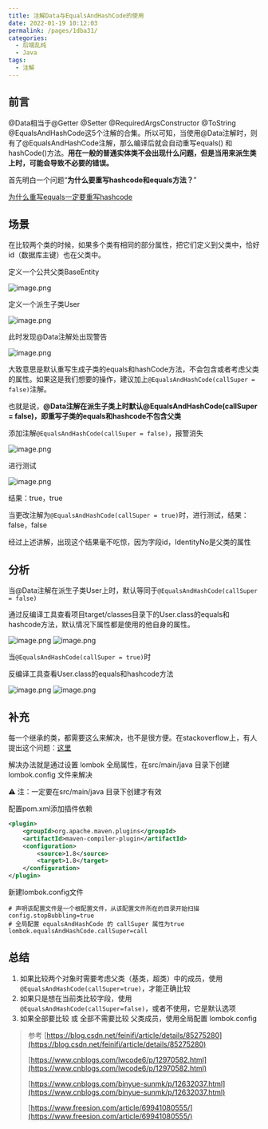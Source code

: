 ```yaml
---
title: 注解Data与EqualsAndHashCode的使用
date: 2022-01-19 10:12:03
permalink: /pages/1dba31/
categories:
  - 后端乱炖
  - Java
tags:
  - 注解
---
```

## 前言
@Data相当于@Getter @Setter @RequiredArgsConstructor @ToString @EqualsAndHashCode这5个注解的合集。所以可知，当使用@Data注解时，则有了@EqualsAndHashCode注解，那么编译后就会自动重写equals() 和 hashCode()方法。**用在一般的普通实体类不会出现什么问题，但是当用来派生类上时，可能会导致不必要的错误。**

<!-- more -->

首先明白一个问题“**为什么要重写hashcode和equals方法？**”

[为什么重写equals一定要重写hashcode](https://www.yuque.com/weig/backend/frle7h?view=doc_embed)

## 场景

在比较两个类的时候，如果多个类有相同的部分属性，把它们定义到父类中，恰好id（数据库主键）也在父类中。

定义一个公共父类BaseEntity

![image.png](https://gitee.com/isgangzi/image-store/raw/master/img/1642406186104-1a2fe6c5-f0e9-4208-8550-6d90b83e7f7e.png)

定义一个派生子类User

![image.png](https://gitee.com/isgangzi/image-store/raw/master/img/1642406234015-d9f1f4fb-549f-4923-a5d2-c86f26b16859.png)

此时发现@Data注解处出现警告

![image.png](https://gitee.com/isgangzi/image-store/raw/master/img/1642405275875-a9e2099e-0e77-466d-a6c4-b0182ac20018.png)

大致意思是默认重写生成子类的equals和hashCode方法，不会包含或者考虑父类的属性。如果这是我们想要的操作，建议加上`@EqualsAndHashCode(callSuper = false)`注解。

也就是说，**@Data注解在派生子类上时默认@EqualsAndHashCode(callSuper = false)，即重写子类的equals和hashcode不包含父类**

添加注解`@EqualsAndHashCode(callSuper = false)`，报警消失

![image.png](https://gitee.com/isgangzi/image-store/raw/master/img/1642406397731-05b16f58-ec7e-41ce-8525-6f1094d2fbec.png)

进行测试

![image.png](https://gitee.com/isgangzi/image-store/raw/master/img/1642406779324-aceb0c43-8112-46f7-869b-2ed29d6ddacb.png)

结果：true，true

当更改注解为`@EqualsAndHashCode(callSuper = true)`时，进行测试，结果：false，false

经过上述讲解，出现这个结果毫不吃惊，因为字段id，IdentityNo是父类的属性
​

## 分析
当@Data注解在派生子类User上时，默认等同于`@EqualsAndHashCode(callSuper = false)`

通过反编译工具查看项目target/classes目录下的User.class的equals和hashcode方法，默认情况下属性都是使用的他自身的属性。

![image.png](https://gitee.com/isgangzi/image-store/raw/master/img/1642407291874-8a29b256-51a6-41cb-8b07-f6a127d65afa.png)
![image.png](https://gitee.com/isgangzi/image-store/raw/master/img/1642407346263-e4a52365-3948-44de-a9b1-254c27a2f08c.png)
​

当`@EqualsAndHashCode(callSuper = true)`时

反编译工具查看User.class的equals和hashcode方法

![image.png](https://gitee.com/isgangzi/image-store/raw/master/img/1642407574595-110ed304-8a0a-43fd-b91e-23b8d120ca3b.png)
![image.png](https://gitee.com/isgangzi/image-store/raw/master/img/1642407598237-199797be-fce2-4a6e-9800-9d3710abb1b6.png)


## 补充
每一个继承的类，都需要这么来解决，也不是很方便。在stackoverflow上，有人提出这个问题：[这里](https://stackoverflow.com/questions/38572566/warning-equals-hashcode-on-data-annotation-lombok-with-inheritance)

解决办法就是通过设置 lombok 全局属性，在src/main/java 目录下创建 lombok.config 文件来解决

⚠️ 注：一定要在src/main/java 目录下创建才有效



配置pom.xml添加插件依赖

```xml
<plugin>
  	<groupId>org.apache.maven.plugins</groupId>
  	<artifactId>maven-compiler-plugin</artifactId>
  	<configuration>
  		<source>1.8</source>
  		<target>1.8</target>
  	</configuration>
</plugin>
```
新建lombok.config文件
```properties
# 声明该配置文件是一个根配置文件，从该配置文件所在的目录开始扫描
config.stopBubbling=true
# 全局配置 equalsAndHashCode 的 callSuper 属性为true
lombok.equalsAndHashCode.callSuper=call
```
## 总结

1. 如果比较两个对象时需要考虑父类（基类，超类）中的成员，使用`@EqualsAndHashCode(callSuper=true)`，才能正确比较
1. 如果只是想在当前类比较字段，使用`@EqualsAndHashCode(callSuper=false)`，或者不使用，它是默认选项
1. 如果全部要比较 或 全部不需要比较 父类成员，使用全局配置 lombok.config





> 参考
> [https://blog.csdn.net/feinifi/article/details/85275280](https://blog.csdn.net/feinifi/article/details/85275280)
> 
> [https://www.cnblogs.com/lwcode6/p/12970582.html](https://www.cnblogs.com/lwcode6/p/12970582.html)
> 
> [https://www.cnblogs.com/binyue-sunmk/p/12632037.html](https://www.cnblogs.com/binyue-sunmk/p/12632037.html)
> 
> [https://www.freesion.com/article/69941080555/](https://www.freesion.com/article/69941080555/)

